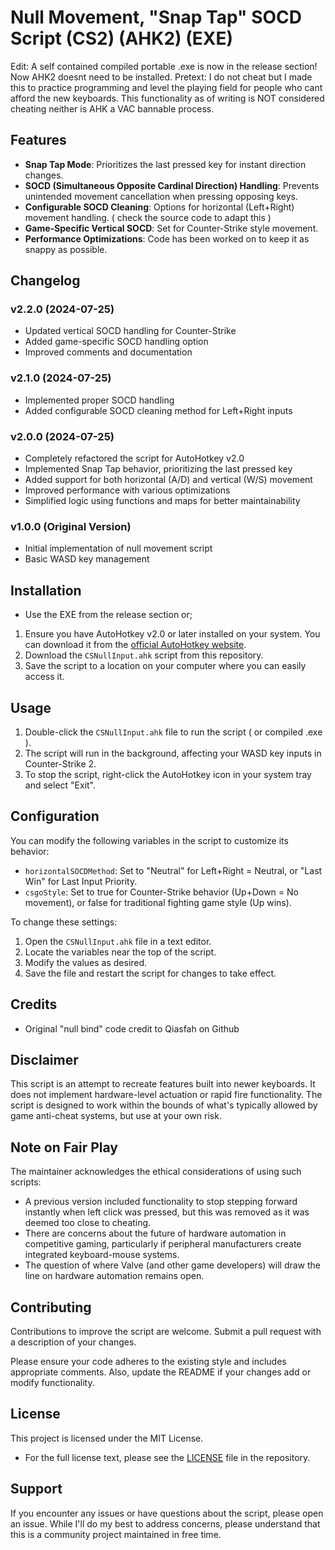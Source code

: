 # Null Movement, "Snap Tap" SOCD Script (CS2) (AHK2) (EXE) 

Edit: A self contained compiled portable .exe is now in the release section! Now AHK2 doesnt need to be installed.
Pretext: I do not cheat but I made this to practice programming and level the playing field for people who cant afford the new keyboards. This functionality as of writing is NOT considered cheating neither is AHK a VAC bannable process. 

## Features
- **Snap Tap Mode**: Prioritizes the last pressed key for instant direction changes.
- **SOCD (Simultaneous Opposite Cardinal Direction) Handling**: Prevents unintended movement cancellation when pressing opposing keys.
- **Configurable SOCD Cleaning**: Options for horizontal (Left+Right) movement handling. ( check the source code to adapt this )
- **Game-Specific Vertical SOCD**: Set for Counter-Strike style movement. 
- **Performance Optimizations**: Code has been worked on to keep it as snappy as possible.

## Changelog
### v2.2.0 (2024-07-25)
- Updated vertical SOCD handling for Counter-Strike
- Added game-specific SOCD handling option
- Improved comments and documentation

### v2.1.0 (2024-07-25)
- Implemented proper SOCD handling
- Added configurable SOCD cleaning method for Left+Right inputs

### v2.0.0 (2024-07-25)
- Completely refactored the script for AutoHotkey v2.0
- Implemented Snap Tap behavior, prioritizing the last pressed key
- Added support for both horizontal (A/D) and vertical (W/S) movement
- Improved performance with various optimizations
- Simplified logic using functions and maps for better maintainability

### v1.0.0 (Original Version)
- Initial implementation of null movement script
- Basic WASD key management

## Installation
- Use the EXE from the release section or; 

1. Ensure you have AutoHotkey v2.0 or later installed on your system. You can download it from the [official AutoHotkey website](https://www.autohotkey.com/).
2. Download the `CSNullInput.ahk` script from this repository.
3. Save the script to a location on your computer where you can easily access it.

## Usage
1. Double-click the `CSNullInput.ahk` file to run the script ( or compiled .exe ).
2. The script will run in the background, affecting your WASD key inputs in Counter-Strike 2.
3. To stop the script, right-click the AutoHotkey icon in your system tray and select "Exit".

## Configuration
You can modify the following variables in the script to customize its behavior:

- `horizontalSOCDMethod`: Set to "Neutral" for Left+Right = Neutral, or "Last Win" for Last Input Priority.
- `csgoStyle`: Set to true for Counter-Strike behavior (Up+Down = No movement), or false for traditional fighting game style (Up wins).

To change these settings:
1. Open the `CSNullInput.ahk` file in a text editor.
2. Locate the variables near the top of the script.
3. Modify the values as desired.
4. Save the file and restart the script for changes to take effect.

## Credits
- Original "null bind" code credit to Qiasfah on Github

## Disclaimer
This script is an attempt to recreate features built into newer keyboards. It does not implement hardware-level actuation or rapid fire functionality. The script is designed to work within the bounds of what's typically allowed by game anti-cheat systems, but use at your own risk.

## Note on Fair Play
The maintainer acknowledges the ethical considerations of using such scripts:
- A previous version included functionality to stop stepping forward instantly when left click was pressed, but this was removed as it was deemed too close to cheating.
- There are concerns about the future of hardware automation in competitive gaming, particularly if peripheral manufacturers create integrated keyboard-mouse systems.
- The question of where Valve (and other game developers) will draw the line on hardware automation remains open.

## Contributing
Contributions to improve the script are welcome. Submit a pull request with a description of your changes.

Please ensure your code adheres to the existing style and includes appropriate comments. Also, update the README if your changes add or modify functionality.

## License
This project is licensed under the MIT License.

- For the full license text, please see the [LICENSE](LICENSE) file in the repository.

## Support
If you encounter any issues or have questions about the script, please open an issue. While I'll do my best to address concerns, please understand that this is a community project maintained in free time.

